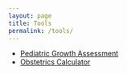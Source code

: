```yaml
---
layout: page
title: Tools
permalink: /tools/
---
```


- [Pediatric Growth Assessment](../growth.html)
- [Obstetrics Calculator](../OBGYN.html)
